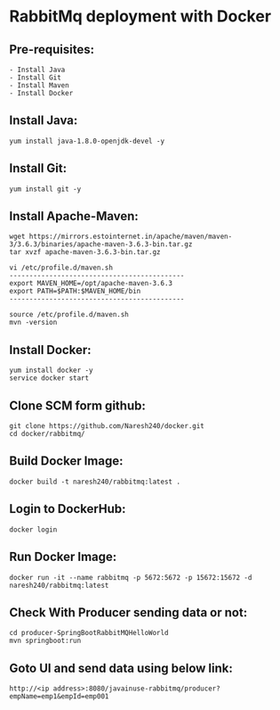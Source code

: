 # RabbitMq deployment with Docker

Pre-requisites:
-------------
    - Install Java
    - Install Git
    - Install Maven
    - Install Docker
Install Java:
--------
    yum install java-1.8.0-openjdk-devel -y
Install Git:
------
    yum install git -y
Install Apache-Maven:
------
    wget https://mirrors.estointernet.in/apache/maven/maven-3/3.6.3/binaries/apache-maven-3.6.3-bin.tar.gz
    tar xvzf apache-maven-3.6.3-bin.tar.gz

    vi /etc/profile.d/maven.sh
    --------------------------------------------
    export MAVEN_HOME=/opt/apache-maven-3.6.3
    export PATH=$PATH:$MAVEN_HOME/bin
    --------------------------------------------

    source /etc/profile.d/maven.sh
    mvn -version
Install Docker:
---------
    yum install docker -y
    service docker start
Clone SCM form github:
---------
    git clone https://github.com/Naresh240/docker.git
    cd docker/rabbitmq/
Build Docker Image:
--------
    docker build -t naresh240/rabbitmq:latest .
Login to DockerHub:
----------
    docker login 
Run Docker Image:
-----------
    docker run -it --name rabbitmq -p 5672:5672 -p 15672:15672 -d naresh240/rabbitmq:latest
Check With Producer sending data or not:
-----------
    cd producer-SpringBootRabbitMQHelloWorld
    mvn springboot:run
Goto UI and send data using below link:
-----------
    http://<ip address>:8080/javainuse-rabbitmq/producer?empName=emp1&empId=emp001
